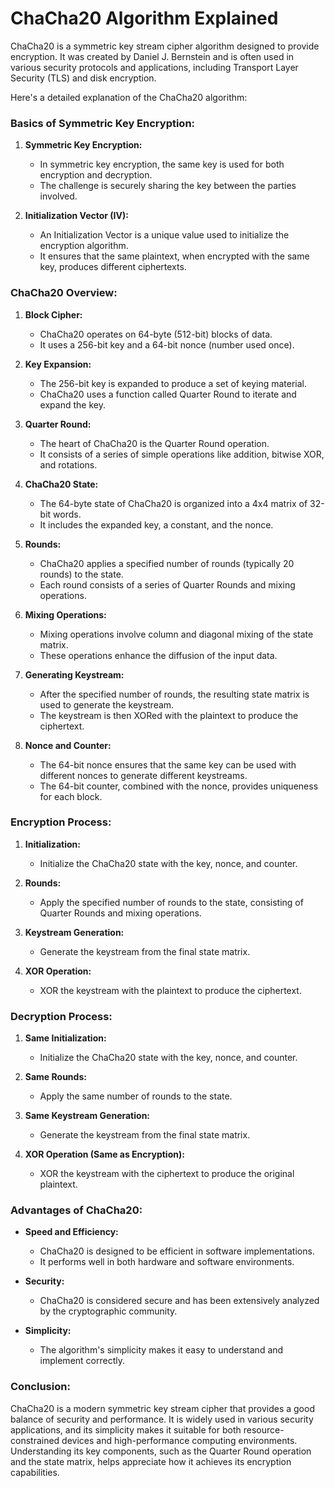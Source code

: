 # ChaCha20 Algorithm Explained

ChaCha20 is a symmetric key stream cipher algorithm designed to provide encryption. It was created by Daniel J. Bernstein and is often used in various security protocols and applications, including Transport Layer Security (TLS) and disk encryption.

Here's a detailed explanation of the ChaCha20 algorithm:

### Basics of Symmetric Key Encryption:

1. **Symmetric Key Encryption:**
   - In symmetric key encryption, the same key is used for both encryption and decryption.
   - The challenge is securely sharing the key between the parties involved.

2. **Initialization Vector (IV):**
   - An Initialization Vector is a unique value used to initialize the encryption algorithm.
   - It ensures that the same plaintext, when encrypted with the same key, produces different ciphertexts.

### ChaCha20 Overview:

1. **Block Cipher:**
   - ChaCha20 operates on 64-byte (512-bit) blocks of data.
   - It uses a 256-bit key and a 64-bit nonce (number used once).

2. **Key Expansion:**
   - The 256-bit key is expanded to produce a set of keying material.
   - ChaCha20 uses a function called Quarter Round to iterate and expand the key.

3. **Quarter Round:**
   - The heart of ChaCha20 is the Quarter Round operation.
   - It consists of a series of simple operations like addition, bitwise XOR, and rotations.

4. **ChaCha20 State:**
   - The 64-byte state of ChaCha20 is organized into a 4x4 matrix of 32-bit words.
   - It includes the expanded key, a constant, and the nonce.

5. **Rounds:**
   - ChaCha20 applies a specified number of rounds (typically 20 rounds) to the state.
   - Each round consists of a series of Quarter Rounds and mixing operations.

6. **Mixing Operations:**
   - Mixing operations involve column and diagonal mixing of the state matrix.
   - These operations enhance the diffusion of the input data.

7. **Generating Keystream:**
   - After the specified number of rounds, the resulting state matrix is used to generate the keystream.
   - The keystream is then XORed with the plaintext to produce the ciphertext.

8. **Nonce and Counter:**
   - The 64-bit nonce ensures that the same key can be used with different nonces to generate different keystreams.
   - The 64-bit counter, combined with the nonce, provides uniqueness for each block.

### Encryption Process:

1. **Initialization:**
   - Initialize the ChaCha20 state with the key, nonce, and counter.

2. **Rounds:**
   - Apply the specified number of rounds to the state, consisting of Quarter Rounds and mixing operations.

3. **Keystream Generation:**
   - Generate the keystream from the final state matrix.

4. **XOR Operation:**
   - XOR the keystream with the plaintext to produce the ciphertext.

### Decryption Process:

1. **Same Initialization:**
   - Initialize the ChaCha20 state with the key, nonce, and counter.

2. **Same Rounds:**
   - Apply the same number of rounds to the state.

3. **Same Keystream Generation:**
   - Generate the keystream from the final state matrix.

4. **XOR Operation (Same as Encryption):**
   - XOR the keystream with the ciphertext to produce the original plaintext.

### Advantages of ChaCha20:

- **Speed and Efficiency:**
  - ChaCha20 is designed to be efficient in software implementations.
  - It performs well in both hardware and software environments.

- **Security:**
  - ChaCha20 is considered secure and has been extensively analyzed by the cryptographic community.

- **Simplicity:**
  - The algorithm's simplicity makes it easy to understand and implement correctly.

### Conclusion:

ChaCha20 is a modern symmetric key stream cipher that provides a good balance of security and performance. It is widely used in various security applications, and its simplicity makes it suitable for both resource-constrained devices and high-performance computing environments. Understanding its key components, such as the Quarter Round operation and the state matrix, helps appreciate how it achieves its encryption capabilities.